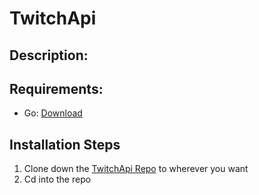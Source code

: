 # TwitchApi

## Description:



## Requirements:

 * Go: [Download](https://golang.org/dl/)


## Installation Steps
 1. Clone down the [TwitchApi Repo]() to wherever you want
 2. Cd into the repo
  